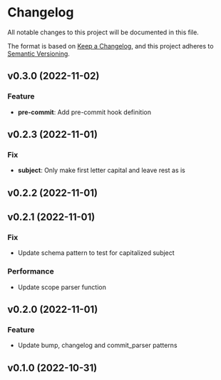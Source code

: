 # Changelog

All notable changes to this project will be documented in this file.

The format is based on [Keep a Changelog](https://keepachangelog.com/en/1.0.0/), and this project adheres to [Semantic Versioning](https://semver.org/spec/v2.0.0.html).


## v0.3.0 (2022-11-02)

### Feature

- **pre-commit**: Add pre-commit hook definition

## v0.2.3 (2022-11-01)

### Fix

- **subject**: Only make first letter capital and leave rest as is

## v0.2.2 (2022-11-01)

## v0.2.1 (2022-11-01)

### Fix

- Update schema pattern to test for capitalized subject

### Performance

- Update scope parser function

## v0.2.0 (2022-11-01)

### Feature

- Update bump, changelog and commit_parser patterns

## v0.1.0 (2022-10-31)
